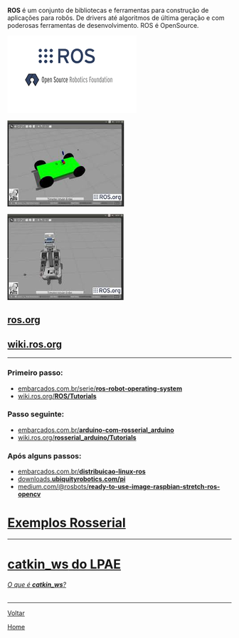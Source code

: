 **ROS** é um conjunto de bibliotecas e ferramentas para construção de aplicações para robôs. De drivers até algoritmos de última geração e com poderosas ferramentas de desenvolvimento. ROS é OpenSource.

![](.\img\logo.png)

![](.\img\ros1.jpg)

![](.\img\ros2.jpg)

## [ros.org](http://www.ros.org/)

## [wiki.ros.org](http://wiki.ros.org/)

---
### **Primeiro passo:**
- [embarcados.com.br/serie/**ros-robot-operating-system**](https://www.embarcados.com.br/serie/ros-robot-operating-system/)
- [wiki.ros.org/**ROS/Tutorials**](http://wiki.ros.org/ROS/Tutorials)

### **Passo seguinte:**
- [embarcados.com.br/**arduino-com-rosserial_arduino**](https://www.embarcados.com.br/arduino-com-rosserial_arduino/)
- [wiki.ros.org/**rosserial_arduino/Tutorials**](http://wiki.ros.org/rosserial_arduino/Tutorials)

### **Após alguns passos:**
- [embarcados.com.br/**distribuicao-linux-ros**](https://www.embarcados.com.br/distribuicao-linux-ros/)
- [downloads.**ubiquityrobotics.com/pi**](https://downloads.ubiquityrobotics.com/pi.html)
- [medium.com/@rosbots/**ready-to-use-image-raspbian-stretch-ros-opencv**](https://medium.com/@rosbots/ready-to-use-image-raspbian-stretch-ros-opencv-324d6f8dcd96)
# [**Exemplos Rosserial**](./rosserial/index.md)

---
# [**catkin_ws** do LPAE](https://github.com/LPAE/catkin_ws)
###### [O que é **catkin_ws**?](http://wiki.ros.org/catkin/workspaces)

---
[Voltar](./../)

[Home](https://lpae.github.io/)

